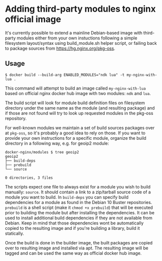 # Adding third-party modules to nginx official image

It's currently possible to extend a mainline Debian-based image with
third-party modules either from your own instuctions following a simple
filesystem layout/syntax using build_module.sh helper script, or failing back
to package sources from https://hg.nginx.org/pkg-oss.

## Usage

```
$ docker build --build-arg ENABLED_MODULES="ndk lua" -t my-nginx-with-lua .
```
This command will attempt to build an image called `my-nginx-with-lua` based on
official nginx docker hub image with two modules: `ndk` and `lua`.

The build script will look for module build definition files on filesystem
directory under the same name as the module (and resulting package) and if
those are not found will try to look up requested modules in the pkg-oss
repository.

For well-known modules we maintain a set of build sources packages over at
`pkg-oss`, so it's probably a good idea to rely on those.
If you want to provide your own instructions for a specific module, organize
the build directory in a following way, e.g. for geoip2 module:

```
docker-nginx/modules $ tree geoip2
geoip2
├── build-deps
├── prebuild
└── source

0 directories, 3 files
```

The scripts expect one file to always exist for a module you wish to build
manually: `source`.  It should contain a link to a zip/tarball source code of a
module you want to build.  In `build-deps` you can specify build dependencies
for a module as found in the Debian 10 Buster repositories.  `prebuild` is a
shell script (make it `chmod +x prebuild`) that will be executed prior to
building the module but after installing the dependencies.  It can be used to
install additional build dependencies if they are not available from Debian.
Keep in mind that those dependencies wont be automatically copied to the
resulting image and if you're building a library, build it statically.

Once the build is done in the builder image, the built packages are copied over
to resulting image and installed via apt.  The resulting image will be tagged
and can be used the same way as official docker hub image.

